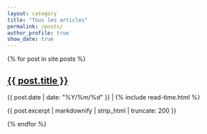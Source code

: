 ```yaml
---
layout: category
title: "Tous les articles"
permalink: /posts/
author_profile: true
show_date: true
---
```


<div class="list__item">
{% for post in site.posts %}
  <article class="archive__item" itemscope itemtype="https://schema.org/CreativeWork">
    <h2 class="archive__item-title" itemprop="headline"><a href="{{ post.url | relative_url }}" rel="permalink" >  {{ post.title }} </a> </h2>
    <p class="page__meta">
      <i class="fas fa-calendar-alt" aria-hidden="true"></i> {{ post.date | date: "%Y/%m/%d" }} |
      <i class="far fa-clock" aria-hidden="true"></i>
      {% include read-time.html %}
    </p>
    <p class="archive__item-excerpt" itemprop="description">
      {{ post.excerpt | markdownify | strip_html | truncate: 200 }}
    </p>
  </article>
{% endfor %}
</div>
